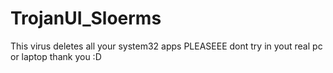 # TrojanUI_Sloerms
This virus deletes all your system32 apps PLEASEEE dont try in yout real pc or laptop thank you :D
